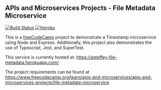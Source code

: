 ## APIs and Microservices Projects - File Metadata Microservice

[![Build Status](https://travis-ci.org/asteffey/fcc-file-metadata-microservice.svg?branch=master)](https://travis-ci.org/asteffey/fcc-file-metadata-microservice)
[![Heroku](http://heroku-badge.herokuapp.com/?app=asteffey-file-metadata)](https://asteffey-file-metadata.herokuapp.com/)

This is a [freeCodeCamp](https://www.freecodecamp.org/) project to demonstrate a Timestamp microservice using Node and Express.
Additionally, this project also demonstrates the use of Typescript, Jest, and SuperTest.

This service is currently hosted at:
https://asteffey-file-metadata.herokuapp.com/

The project requirements can be found at https://www.freecodecamp.org/learn/apis-and-microservices/apis-and-microservices-projects/file-metadata-microservice.
